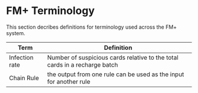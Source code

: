 # FM+ Terminology
This section decribes definitions for terminology used across the FM+ system. 

| Term | Definition |
| --- | --- |
| Infection rate | Number of suspicious cards relative to the total cards in a recharge batch |
| Chain Rule | the output from one rule can be used as the input for another rule|
